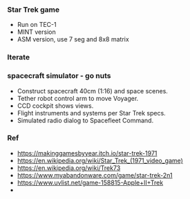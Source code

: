 ### Star Trek game
- Run on TEC-1 
- MINT version
- ASM version, use 7 seg and 8x8 matrix




### Iterate
### spacecraft simulator - go nuts
- Construct spacecraft 40cm (1:16) and space scenes.
- Tether robot control arm to move Voyager.
- CCD cockpit shows views.
- Flight instruments and systems per Star Trek specs.
- Simulated radio dialog to Spacefleet Command.


### Ref
- https://makinggamesbyyear.itch.io/star-trek-1971
- https://en.wikipedia.org/wiki/Star_Trek_(1971_video_game)
- https://en.wikipedia.org/wiki/Trek73
- https://www.myabandonware.com/game/star-trek-2n1
- https://www.uvlist.net/game-158815-Apple+II+Trek
- 
